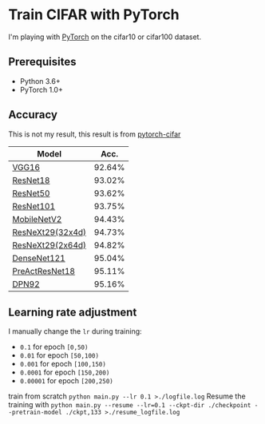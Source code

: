 # Train CIFAR with PyTorch

I'm playing with [PyTorch](http://pytorch.org/) on the cifar10 or cifar100 dataset.

## Prerequisites
- Python 3.6+
- PyTorch 1.0+

## Accuracy
This is not my result, this result is from [pytorch-cifar](https://github.com/kuangliu/pytorch-cifar)

| Model             | Acc.        |
| ----------------- | ----------- |
| [VGG16](https://arxiv.org/abs/1409.1556)              | 92.64%      |
| [ResNet18](https://arxiv.org/abs/1512.03385)          | 93.02%      |
| [ResNet50](https://arxiv.org/abs/1512.03385)          | 93.62%      |
| [ResNet101](https://arxiv.org/abs/1512.03385)         | 93.75%      |
| [MobileNetV2](https://arxiv.org/abs/1801.04381)       | 94.43%      |
| [ResNeXt29(32x4d)](https://arxiv.org/abs/1611.05431)  | 94.73%      |
| [ResNeXt29(2x64d)](https://arxiv.org/abs/1611.05431)  | 94.82%      |
| [DenseNet121](https://arxiv.org/abs/1608.06993)       | 95.04%      |
| [PreActResNet18](https://arxiv.org/abs/1603.05027)    | 95.11%      |
| [DPN92](https://arxiv.org/abs/1707.01629)             | 95.16%      |

## Learning rate adjustment
I manually change the `lr` during training:
- `0.1` for epoch `[0,50)`
- `0.01` for epoch `[50,100)`
- `0.001` for epoch `[100,150)`
- `0.0001` for epoch `[150,200)`
- `0.00001` for epoch `[200,250)`

train from scratch `python main.py --lr 0.1 >./logfile.log`
Resume the training with `python main.py --resume --lr=0.1 --ckpt-dir ./checkpoint --pretrain-model ./ckpt,133 >./resume_logfile.log`
